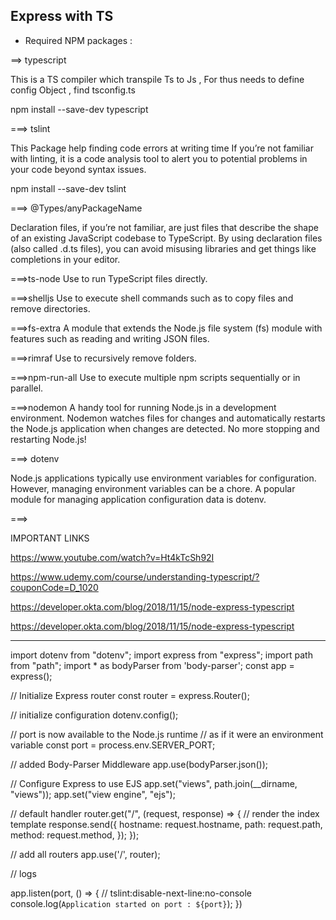 
## Express with TS

- Required NPM packages :

==> typescript

This is a TS compiler which transpile Ts to Js , For thus needs to define config Object , find tsconfig.ts

npm install --save-dev typescript


===> tslint

This Package help finding code errors at writing time
If you’re not familiar with linting, it is a code analysis tool to alert you to potential problems in your code beyond syntax issues.

npm install --save-dev tslint

===> @Types/anyPackageName

Declaration files, if you’re not familiar, are just files that describe the shape of an existing JavaScript codebase to TypeScript. By using declaration files (also called .d.ts files), you can avoid misusing libraries and get things like completions in your editor.

===>ts-node
Use to run TypeScript files directly.

===>shelljs
Use to execute shell commands such as to copy files and remove directories.

===>fs-extra
A module that extends the Node.js file system (fs) module with features such as reading and writing JSON files.

===>rimraf
Use to recursively remove folders.

===>npm-run-all
Use to execute multiple npm scripts sequentially or in parallel.

===>nodemon
A handy tool for running Node.js in a development environment. Nodemon watches files for changes and automatically restarts the Node.js application when changes are detected. No more stopping and restarting Node.js!

===> dotenv

Node.js applications typically use environment variables for configuration.
However, managing environment variables can be a chore. A popular module for managing application configuration data is dotenv.

===> 








IMPORTANT LINKS

https://www.youtube.com/watch?v=Ht4kTcSh92I

https://www.udemy.com/course/understanding-typescript/?couponCode=D_1020

https://developer.okta.com/blog/2018/11/15/node-express-typescript

https://developer.okta.com/blog/2018/11/15/node-express-typescript



-----------------------------------------------------------------------------------------------------------------------


import dotenv from "dotenv";
import express from "express";
import path from "path";
import * as bodyParser from 'body-parser';
const app = express();


// Initialize Express router
const router = express.Router();


// initialize configuration
dotenv.config();

// port is now available to the Node.js runtime
// as if it were an environment variable
const port = process.env.SERVER_PORT;


// added Body-Parser Middleware
app.use(bodyParser.json());


// Configure Express to use EJS
app.set("views", path.join(__dirname, "views"));
app.set("view engine", "ejs");


// default handler
router.get("/", (request, response) => {
    // render the index template
    response.send({
        hostname: request.hostname,
        path: request.path,
        method: request.method,
      });
});


// add all routers
app.use('/', router);



// logs

app.listen(port, () => {
    // tslint:disable-next-line:no-console
    console.log(`Application started on port : ${port}`);
})